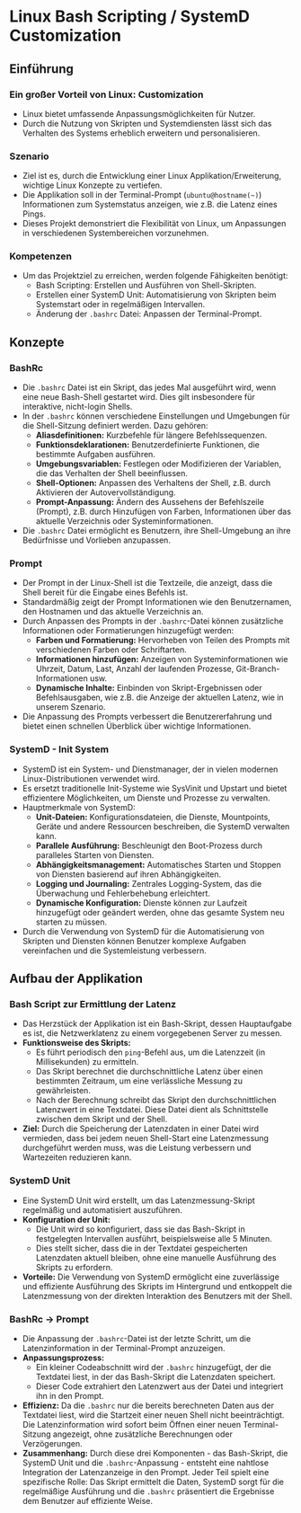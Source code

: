 # Linux Bash Scripting / SystemD Customization

## Einführung

### Ein großer Vorteil von Linux: Customization

- Linux bietet umfassende Anpassungsmöglichkeiten für Nutzer.
- Durch die Nutzung von Skripten und Systemdiensten lässt sich das Verhalten des Systems erheblich erweitern und personalisieren.

### Szenario

- Ziel ist es, durch die Entwicklung einer Linux Applikation/Erweiterung, wichtige Linux Konzepte zu vertiefen.
- Die Applikation soll in der Terminal-Prompt (`ubuntu@hostname(~)`) Informationen zum Systemstatus anzeigen, wie z.B. die Latenz eines Pings.
- Dieses Projekt demonstriert die Flexibilität von Linux, um Anpassungen in verschiedenen Systembereichen vorzunehmen.

### Kompetenzen

- Um das Projektziel zu erreichen, werden folgende Fähigkeiten benötigt:
    - Bash Scripting: Erstellen und Ausführen von Shell-Skripten.
    - Erstellen einer SystemD Unit: Automatisierung von Skripten beim Systemstart oder in regelmäßigen Intervallen.
    - Änderung der `.bashrc` Datei: Anpassen der Terminal-Prompt.

## Konzepte

### BashRc

- Die `.bashrc` Datei ist ein Skript, das jedes Mal ausgeführt wird, wenn eine neue Bash-Shell gestartet wird. Dies gilt insbesondere für interaktive, nicht-login Shells.
- In der `.bashrc` können verschiedene Einstellungen und Umgebungen für die Shell-Sitzung definiert werden. Dazu gehören:
    - **Aliasdefinitionen:** Kurzbefehle für längere Befehlssequenzen.
    - **Funktionsdeklarationen:** Benutzerdefinierte Funktionen, die bestimmte Aufgaben ausführen.
    - **Umgebungsvariablen:** Festlegen oder Modifizieren der Variablen, die das Verhalten der Shell beeinflussen.
    - **Shell-Optionen:** Anpassen des Verhaltens der Shell, z.B. durch Aktivieren der Autovervollständigung.
    - **Prompt-Anpassung:** Ändern des Aussehens der Befehlszeile (Prompt), z.B. durch Hinzufügen von Farben, Informationen über das aktuelle Verzeichnis oder Systeminformationen.
- Die `.bashrc` Datei ermöglicht es Benutzern, ihre Shell-Umgebung an ihre Bedürfnisse und Vorlieben anzupassen.

### Prompt

- Der Prompt in der Linux-Shell ist die Textzeile, die anzeigt, dass die Shell bereit für die Eingabe eines Befehls ist.
- Standardmäßig zeigt der Prompt Informationen wie den Benutzernamen, den Hostnamen und das aktuelle Verzeichnis an.
- Durch Anpassen des Prompts in der `.bashrc`-Datei können zusätzliche Informationen oder Formatierungen hinzugefügt werden:
    - **Farben und Formatierung:** Hervorheben von Teilen des Prompts mit verschiedenen Farben oder Schriftarten.
    - **Informationen hinzufügen:** Anzeigen von Systeminformationen wie Uhrzeit, Datum, Last, Anzahl der laufenden Prozesse, Git-Branch-Informationen usw.
    - **Dynamische Inhalte:** Einbinden von Skript-Ergebnissen oder Befehlsausgaben, wie z.B. die Anzeige der aktuellen Latenz, wie in unserem Szenario.
- Die Anpassung des Prompts verbessert die Benutzererfahrung und bietet einen schnellen Überblick über wichtige Informationen.

### SystemD - Init System

- SystemD ist ein System- und Dienstmanager, der in vielen modernen Linux-Distributionen verwendet wird.
- Es ersetzt traditionelle Init-Systeme wie SysVinit und Upstart und bietet effizientere Möglichkeiten, um Dienste und Prozesse zu verwalten.
- Hauptmerkmale von SystemD:
    - **Unit-Dateien:** Konfigurationsdateien, die Dienste, Mountpoints, Geräte und andere Ressourcen beschreiben, die SystemD verwalten kann.
    - **Parallele Ausführung:** Beschleunigt den Boot-Prozess durch paralleles Starten von Diensten.
    - **Abhängigkeitsmanagement:** Automatisches Starten und Stoppen von Diensten basierend auf ihren Abhängigkeiten.
    - **Logging und Journaling:** Zentrales Logging-System, das die Überwachung und Fehlerbehebung erleichtert.
    - **Dynamische Konfiguration:** Dienste können zur Laufzeit hinzugefügt oder geändert werden, ohne das gesamte System neu starten zu müssen.
- Durch die Verwendung von SystemD für die Automatisierung von Skripten und Diensten können Benutzer komplexe Aufgaben vereinfachen und die Systemleistung verbessern.

## Aufbau der Applikation

### Bash Script zur Ermittlung der Latenz

- Das Herzstück der Applikation ist ein Bash-Skript, dessen Hauptaufgabe es ist, die Netzwerklatenz zu einem vorgegebenen Server zu messen.
- **Funktionsweise des Skripts:**
    - Es führt periodisch den `ping`-Befehl aus, um die Latenzzeit (in Millisekunden) zu ermitteln.
    - Das Skript berechnet die durchschnittliche Latenz über einen bestimmten Zeitraum, um eine verlässliche Messung zu gewährleisten.
    - Nach der Berechnung schreibt das Skript den durchschnittlichen Latenzwert in eine Textdatei. Diese Datei dient als Schnittstelle zwischen dem Skript und der Shell.
- **Ziel:** Durch die Speicherung der Latenzdaten in einer Datei wird vermieden, dass bei jedem neuen Shell-Start eine Latenzmessung durchgeführt werden muss, was die Leistung verbessern und Wartezeiten reduzieren kann.

### SystemD Unit

- Eine SystemD Unit wird erstellt, um das Latenzmessung-Skript regelmäßig und automatisiert auszuführen.
- **Konfiguration der Unit:**
    - Die Unit wird so konfiguriert, dass sie das Bash-Skript in festgelegten Intervallen ausführt, beispielsweise alle 5 Minuten.
    - Dies stellt sicher, dass die in der Textdatei gespeicherten Latenzdaten aktuell bleiben, ohne eine manuelle Ausführung des Skripts zu erfordern.
- **Vorteile:** Die Verwendung von SystemD ermöglicht eine zuverlässige und effiziente Ausführung des Skripts im Hintergrund und entkoppelt die Latenzmessung von der direkten Interaktion des Benutzers mit der Shell.

### BashRc -> Prompt

- Die Anpassung der `.bashrc`-Datei ist der letzte Schritt, um die Latenzinformation in der Terminal-Prompt anzuzeigen.
- **Anpassungsprozess:**
    - Ein kleiner Codeabschnitt wird der `.bashrc` hinzugefügt, der die Textdatei liest, in der das Bash-Skript die Latenzdaten speichert.
    - Dieser Code extrahiert den Latenzwert aus der Datei und integriert ihn in den Prompt.
- **Effizienz:** Da die `.bashrc` nur die bereits berechneten Daten aus der Textdatei liest, wird die Startzeit einer neuen Shell nicht beeinträchtigt. Die Latenzinformation wird sofort beim Öffnen einer neuen Terminal-Sitzung angezeigt, ohne zusätzliche Berechnungen oder Verzögerungen.
- **Zusammenhang:** Durch diese drei Komponenten - das Bash-Skript, die SystemD Unit und die `.bashrc`-Anpassung - entsteht eine nahtlose Integration der Latenzanzeige in den Prompt. Jeder Teil spielt eine spezifische Rolle: Das Skript ermittelt die Daten, SystemD sorgt für die regelmäßige Ausführung und die `.bashrc` präsentiert die Ergebnisse dem Benutzer auf effiziente Weise.

